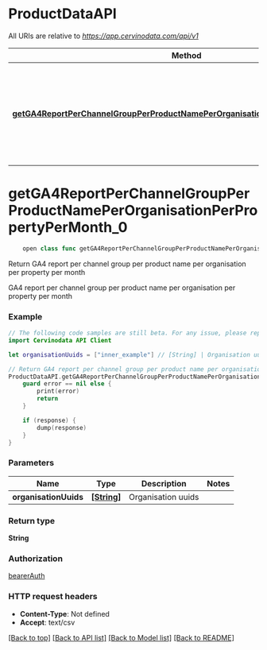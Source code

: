 # ProductDataAPI

All URIs are relative to *https://app.cervinodata.com/api/v1*

Method | HTTP request | Description
------------- | ------------- | -------------
[**getGA4ReportPerChannelGroupPerProductNamePerOrganisationPerPropertyPerMonth_0**](ProductDataAPI.md#getga4reportperchannelgroupperproductnameperorganisationperpropertypermonth_0) | **GET** /data/ga4-report-per-channel-group-per-product-name-per-organisation-per-property-per-month/{organisationUuids} | Return GA4 report per channel group per product name per organisation per property per month


# **getGA4ReportPerChannelGroupPerProductNamePerOrganisationPerPropertyPerMonth_0**
```swift
    open class func getGA4ReportPerChannelGroupPerProductNamePerOrganisationPerPropertyPerMonth_0(organisationUuids: [String], completion: @escaping (_ data: String?, _ error: Error?) -> Void)
```

Return GA4 report per channel group per product name per organisation per property per month

GA4 report per channel group per product name per organisation per property per month

### Example
```swift
// The following code samples are still beta. For any issue, please report via http://github.com/OpenAPITools/openapi-generator/issues/new
import Cervinodata API Client

let organisationUuids = ["inner_example"] // [String] | Organisation uuids

// Return GA4 report per channel group per product name per organisation per property per month
ProductDataAPI.getGA4ReportPerChannelGroupPerProductNamePerOrganisationPerPropertyPerMonth_0(organisationUuids: organisationUuids) { (response, error) in
    guard error == nil else {
        print(error)
        return
    }

    if (response) {
        dump(response)
    }
}
```

### Parameters

Name | Type | Description  | Notes
------------- | ------------- | ------------- | -------------
 **organisationUuids** | [**[String]**](String.md) | Organisation uuids | 

### Return type

**String**

### Authorization

[bearerAuth](../README.md#bearerAuth)

### HTTP request headers

 - **Content-Type**: Not defined
 - **Accept**: text/csv

[[Back to top]](#) [[Back to API list]](../README.md#documentation-for-api-endpoints) [[Back to Model list]](../README.md#documentation-for-models) [[Back to README]](../README.md)

